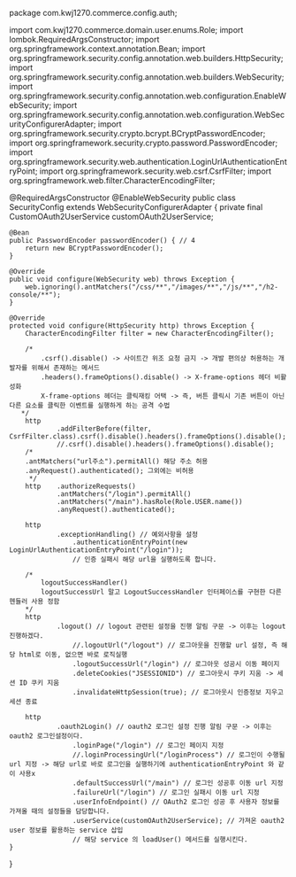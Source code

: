 package com.kwj1270.commerce.config.auth;

import com.kwj1270.commerce.domain.user.enums.Role;
import lombok.RequiredArgsConstructor;
import org.springframework.context.annotation.Bean;
import org.springframework.security.config.annotation.web.builders.HttpSecurity;
import org.springframework.security.config.annotation.web.builders.WebSecurity;
import org.springframework.security.config.annotation.web.configuration.EnableWebSecurity;
import org.springframework.security.config.annotation.web.configuration.WebSecurityConfigurerAdapter;
import org.springframework.security.crypto.bcrypt.BCryptPasswordEncoder;
import org.springframework.security.crypto.password.PasswordEncoder;
import org.springframework.security.web.authentication.LoginUrlAuthenticationEntryPoint;
import org.springframework.security.web.csrf.CsrfFilter;
import org.springframework.web.filter.CharacterEncodingFilter;

@RequiredArgsConstructor
@EnableWebSecurity
public class SecurityConfig extends WebSecurityConfigurerAdapter {
    private final CustomOAuth2UserService customOAuth2UserService;

    @Bean
    public PasswordEncoder passwordEncoder() { // 4
        return new BCryptPasswordEncoder();
    }

    @Override
    public void configure(WebSecurity web) throws Exception {
        web.ignoring().antMatchers("/css/**","/images/**","/js/**","/h2-console/**");
    }

    @Override
    protected void configure(HttpSecurity http) throws Exception {
        CharacterEncodingFilter filter = new CharacterEncodingFilter();

        /*
            .csrf().disable() -> 사이트간 위조 요청 금지 -> 개발 편의상 허용하는 개발자를 위해서 존재하는 메서드
            .headers().frameOptions().disable() -> X-frame-options 헤더 비활성화
            X-frame-options 헤더는 클릭재킹 어택 -> 즉, 버튼 클릭시 기존 버튼이 아닌 다른 요소를 클릭한 이벤트를 실행하게 하는 공격 수법
       */
        http
                .addFilterBefore(filter, CsrfFilter.class).csrf().disable().headers().frameOptions().disable();
                //.csrf().disable().headers().frameOptions().disable();
        /*
        .antMatchers("url주소").permitAll() 해당 주소 허용
        .anyRequest().authenticated(); 그외에는 비허용
         */
        http    .authorizeRequests()
                .antMatchers("/login").permitAll()
                .antMatchers("/main").hasRole(Role.USER.name())
                .anyRequest().authenticated();

        http
                .exceptionHandling() // 예외사항을 설정
                    .authenticationEntryPoint(new LoginUrlAuthenticationEntryPoint("/login"));
                    // 인증 실패시 해당 url을 실행하도록 합니다.

        /*
            logoutSuccessHandler()
            logoutSuccessUrl 말고 LogoutSuccessHandler 인터페이스를 구현한 다른 헨들러 사용 정함
        */
        http
                .logout() // logout 관련된 설정을 진행 알림 구문 -> 이후는 logout 진행하겠다.
                    //.logoutUrl("/logout") // 로그아웃을 진행할 url 설정, 즉 해당 html로 이동, 없으면 바로 로직실행
                    .logoutSuccessUrl("/login") // 로그아웃 성공시 이동 페이지
                    .deleteCookies("JSESSIONID") // 로그아웃시 쿠키 지움 -> 세션 ID 쿠키 지움
                    .invalidateHttpSession(true); // 로그아웃시 인증정보 지우고 세션 종료

        http
                .oauth2Login() // oauth2 로그인 설정 진행 알림 구문 -> 이후는 oauth2 로그인설정이다.
                    .loginPage("/login") // 로그인 페이지 지정
                    //.loginProcessingUrl("/loginProcess") // 로그인이 수행될 url 지정 -> 해당 url로 바로 로그인을 실행하기에 authenticationEntryPoint 와 같이 사용x
                    .defaultSuccessUrl("/main") // 로그인 성공후 이동 url 지정
                    .failureUrl("/login") // 로그인 실패시 이동 url 지정
                    .userInfoEndpoint() // OAuth2 로그인 성공 후 사용자 정보를 가져올 때의 설정들을 담당합니다.
                    .userService(customOAuth2UserService); // 가져온 oauth2 user 정보를 활용하는 service 삽입
                    // 해당 service 의 loadUser() 메서드를 실행시킨다.
    }

}
